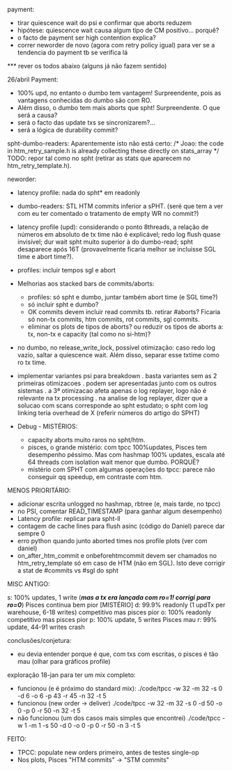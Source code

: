 payment:
- tirar quiescence wait do psi e confirmar que aborts reduzem
- hipótese: quiescence wait causa algum tipo de CM positivo... porquê?
- o facto de payment ser high contention explica?
- correr neworder de novo (agora com retry policy igual) para ver se a tendencia do payment tb se verifica lá



*** rever os todos abaixo (alguns já não fazem sentido)

26/abril
Payment: 
- 100% upd, no entanto o dumbo tem vantagem! Surpreendente, pois as vantagens conhecidas do dumbo são com RO.
- Além disso, o dumbo tem mais aborts que spht! Surpreendente.
O que será a causa?
- será o facto das update txs se sincronizarem?...
- será a lógica de durability commit?



spht-dumbo-readers: 
Aparentemente isto não está certo:
/* Joao: the code in htm_retry_sample.h is already collecting these directly on stats_array */
TODO: repor tal como no spht (retirar as stats que aparecem no htm_retry_template.h).


neworder:
- latency profile: nada do spht* em readonly
- dumbo-readers: STL HTM commits inferior a sPHT. (seré que tem a ver com eu ter comentado o tratamento de empty WR no commit?)
- latency profile (upd): considerando o ponto 8threads, a relação de números em absoluto de tx time não é explicável; redo log flush quase invisível; dur wait spht muito superior à do dumbo-read; spht desaparece após 16T (provavelmente ficaria melhor se incluisse SGL time e abort time?).


- profiles: incluir tempos sgl e abort



- Melhorias aos stacked bars de commits/aborts:
    - profiles: só spht e dumbo, juntar também abort time (e SGL time?)
    - só incluir spht e dumbo?
    - OK commits devem incluir read commits tb. retirar #aborts? Ficaria só non-tx commits, htm commits, rot commits, sgl commits.
    - eliminar os plots de tipos de aborts? ou reduzir os tipos de aborts a: tx, non-tx e capacity (tal como no si-htm)?


- no dumbo, no release_write_lock, possível otimização: caso redo log vazio, saltar a quiescence wait.
Além disso, separar esse txtime como ro tx time.

- implementar variantes psi para breakdown
    . basta variantes sem as 2 primeiras otimizacoes
    . podem ser apresentadas junto com os outros sistemas
    . a 3ª otimizacao afeta apenas o log replayer, logo não é relevante na tx processing
    . na analise de log replayer, dizer que a solucao com scans corresponde ao spht estudato; o spht com log linking teria overhead de X (referir números do artigo do SPHT)



- Debug - MISTÉRIOS:
    - capacity aborts muito raros no spht/htm.
    - pisces, o grande mistério: com tpcc 100%updates, Pisces tem desempenho péssimo. Mas com hashmap 100% updates, escala até 64 threads com isolation wait menor que dumbo. PORQUÊ?
    - mistério com SPHT com algumas operações do tpcc: parece não conseguir qq speedup, em contraste com htm.



MENOS PRIORITÁRIO:
- adicionar escrita unlogged no hashmap, rbtree (e, mais tarde, no tpcc)
- no PSI, comentar READ_TIMESTAMP (para ganhar algum desempenho)
- Latency profile: replicar para spht-ll
- contagem de cache lines para flush asinc (código do Daniel) parece dar sempre 0
- erro python quando junto aborted times nos profile plots (ver com daniel)
- on_after_htm_commit e onbeforehtmcommit devem ser chamados no htm_retry_template só em caso de HTM (não em SGL). Isto deve corrigir a stat de #commits vs #sgl do spht


MISC ANTIGO:

s: 100% updates, 1 write (***mas a tx era lançada com ro=1! corrigi para ro=0***)          Pisces continua bem pior [MISTÉRIO]
d: 99.9% readonly (1 updTx per warehouse, 6-18 writes)  competitivo mas pisces pior
o: 100% readonly                                        competitivo mas pisces pior
p: 100% update, 5 writes                                Pisces mau
r: 99% update, 44-91 writes                             crash

conclusões/conjetura:
- eu devia entender porque é que, com txs com escritas, o pisces é tão mau (olhar para gráficos profile)

exploração 18-jan para ter um mix completo:
- funcionou (e é próximo do standard mix):
./code/tpcc -w 32 -m 32 -s 0 -d 6 -o 6 -p 43 -r 45 -n 32 -t 5
- funcionou (new order -> deliver)
./code/tpcc -w 32 -m 32 -s 0 -d 50 -o 0 -p 0 -r 50 -n 32 -t 5
- não funcionou (um dos casos mais simples que encontrei)
./code/tpcc -w 1 -m 1 -s 50 -d 0 -o 0 -p 0 -r 50 -n 3 -t 5



FEITO:
- TPCC: populate new orders primeiro, antes de testes single-op
- Nos plots, Pisces "HTM commits" -> "STM commits"
